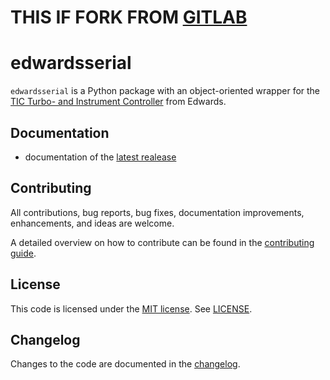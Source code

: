 # THIS IF FORK FROM [GITLAB](https://gitlab.com/codingcoffeebean/edwardsserial)

# edwardsserial

`edwardsserial` is a Python package with an object-oriented wrapper for the [TIC Turbo- and Instrument Controller](https://shop.edwardsvacuum.com/products/d39722000/view.aspx) from Edwards.

## Documentation
- documentation of the [latest realease](https://codingcoffeebean.gitlab.io/edwardsserial/edwardsserial.html)

## Contributing
All contributions, bug reports, bug fixes, documentation improvements, enhancements, and ideas are welcome.

A detailed overview on how to contribute can be found in the [contributing guide](CONTRIBUTING.md).

## License
This code is licensed under the [MIT license](https://opensource.org/licenses/MIT). See [LICENSE](LICENSE).

## Changelog
Changes to the code are documented in the [changelog](CHANGELOG.md).
